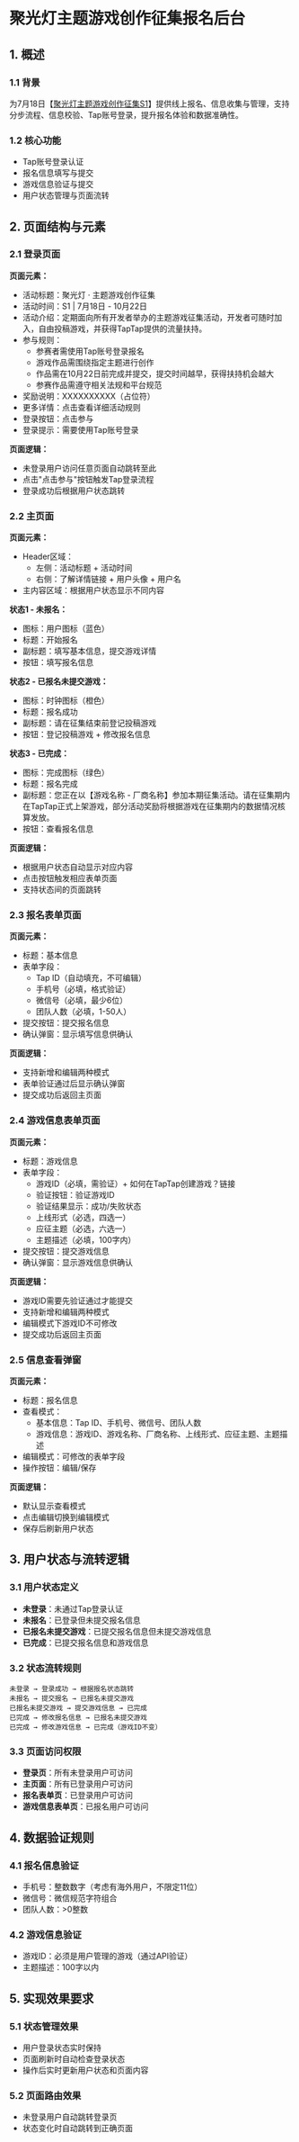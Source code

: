 # 聚光灯主题游戏创作征集报名后台

## 1. 概述

### 1.1 背景
为7月18日【[聚光灯主题游戏创作征集S1](https://xindong.atlassian.net/wiki/spaces/~LuoGuangQian.XD/pages/1330912996/WIP+-+-+-+S1)】提供线上报名、信息收集与管理，支持分步流程、信息校验、Tap账号登录，提升报名体验和数据准确性。

### 1.2 核心功能
- Tap账号登录认证
- 报名信息填写与提交
- 游戏信息验证与提交
- 用户状态管理与页面流转

## 2. 页面结构与元素

### 2.1 登录页面
**页面元素：**

- 活动标题：聚光灯 · 主题游戏创作征集
- 活动时间：S1 | 7月18日 - 10月22日
- 活动介绍：定期面向所有开发者举办的主题游戏征集活动，开发者可随时加入，自由投稿游戏，并获得TapTap提供的流量扶持。
- 参与规则：
  - 参赛者需使用Tap账号登录报名
  - 游戏作品需围绕指定主题进行创作
  - 作品需在10月22日前完成并提交，提交时间越早，获得扶持机会越大
  - 参赛作品需遵守相关法规和平台规范
- 奖励说明：XXXXXXXXXX（占位符）
- 更多详情：点击查看详细活动规则
- 登录按钮：点击参与
- 登录提示：需要使用Tap账号登录

**页面逻辑：**
- 未登录用户访问任意页面自动跳转至此
- 点击"点击参与"按钮触发Tap登录流程
- 登录成功后根据用户状态跳转

### 2.2 主页面
**页面元素：**
- Header区域：
  - 左侧：活动标题 + 活动时间
  - 右侧：了解详情链接 + 用户头像 + 用户名
- 主内容区域：根据用户状态显示不同内容

**状态1 - 未报名：**
- 图标：用户图标（蓝色）
- 标题：开始报名
- 副标题：填写基本信息，提交游戏详情
- 按钮：填写报名信息

**状态2 - 已报名未提交游戏：**
- 图标：时钟图标（橙色）
- 标题：报名成功
- 副标题：请在征集结束前登记投稿游戏
- 按钮：登记投稿游戏 + 修改报名信息

**状态3 - 已完成：**
- 图标：完成图标（绿色）
- 标题：报名完成
- 副标题：您正在以【游戏名称 - 厂商名称】参加本期征集活动。请在征集期内在TapTap正式上架游戏，部分活动奖励将根据游戏在征集期内的数据情况核算发放。
- 按钮：查看报名信息

**页面逻辑：**
- 根据用户状态自动显示对应内容
- 点击按钮触发相应表单页面
- 支持状态间的页面跳转

### 2.3 报名表单页面
**页面元素：**
- 标题：基本信息
- 表单字段：
  - Tap ID（自动填充，不可编辑）
  - 手机号（必填，格式验证）
  - 微信号（必填，最少6位）
  - 团队人数（必填，1-50人）
- 提交按钮：提交报名信息
- 确认弹窗：显示填写信息供确认

**页面逻辑：**
- 支持新增和编辑两种模式
- 表单验证通过后显示确认弹窗
- 提交成功后返回主页面

### 2.4 游戏信息表单页面
**页面元素：**
- 标题：游戏信息
- 表单字段：
  - 游戏ID（必填，需验证）+ 如何在TapTap创建游戏？链接
  - 验证按钮：验证游戏ID
  - 验证结果显示：成功/失败状态
  - 上线形式（必选，四选一）
  - 应征主题（必选，六选一）
  - 主题描述（必填，100字内）
- 提交按钮：提交游戏信息
- 确认弹窗：显示游戏信息供确认

**页面逻辑：**
- 游戏ID需要先验证通过才能提交
- 支持新增和编辑两种模式
- 编辑模式下游戏ID不可修改
- 提交成功后返回主页面

### 2.5 信息查看弹窗
**页面元素：**
- 标题：报名信息
- 查看模式：
  - 基本信息：Tap ID、手机号、微信号、团队人数
  - 游戏信息：游戏ID、游戏名称、厂商名称、上线形式、应征主题、主题描述
- 编辑模式：可修改的表单字段
- 操作按钮：编辑/保存

**页面逻辑：**
- 默认显示查看模式
- 点击编辑切换到编辑模式
- 保存后刷新用户状态

## 3. 用户状态与流转逻辑

### 3.1 用户状态定义
- **未登录**：未通过Tap登录认证
- **未报名**：已登录但未提交报名信息
- **已报名未提交游戏**：已提交报名信息但未提交游戏信息
- **已完成**：已提交报名信息和游戏信息

### 3.2 状态流转规则
```
未登录 → 登录成功 → 根据报名状态跳转
未报名 → 提交报名 → 已报名未提交游戏
已报名未提交游戏 → 提交游戏信息 → 已完成
已完成 → 修改报名信息 → 已报名未提交游戏
已完成 → 修改游戏信息 → 已完成（游戏ID不变）
```

### 3.3 页面访问权限
- **登录页**：所有未登录用户可访问
- **主页面**：所有已登录用户可访问
- **报名表单页**：已登录用户可访问
- **游戏信息表单页**：已报名用户可访问

## 4. 数据验证规则

### 4.1 报名信息验证
- 手机号：整数数字（考虑有海外用户，不限定11位）
- 微信号：微信规范字符组合
- 团队人数：>0整数

### 4.2 游戏信息验证
- 游戏ID：必须是用户管理的游戏（通过API验证）
- 主题描述：100字以内

## 5. 实现效果要求

### 5.1 状态管理效果
- 用户登录状态实时保持
- 页面刷新时自动检查登录状态
- 操作后实时更新用户状态和页面内容

### 5.2 页面路由效果
- 未登录用户自动跳转登录页
- 状态变化时自动跳转到正确页面
